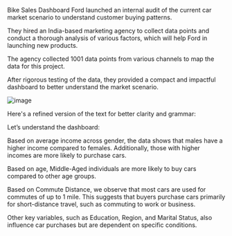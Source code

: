 Bike Sales Dashboard
Ford launched an internal audit of the current car market scenario to understand customer buying patterns.

They hired an India-based marketing agency to collect data points and conduct a thorough analysis of various factors, which will help Ford in launching new products.

The agency collected 1001 data points from various channels to map the data for this project.

After rigorous testing of the data, they provided a compact and impactful dashboard to better understand the market scenario.

![image](https://github.com/user-attachments/assets/07d11774-dbb1-4170-9f28-e5d09d3db413)


Here's a refined version of the text for better clarity and grammar:

Let’s understand the dashboard:

Based on average income across gender, the data shows that males have a higher income compared to females. Additionally, those with higher incomes are more likely to purchase cars.

Based on age, Middle-Aged individuals are more likely to buy cars compared to other age groups.

Based on Commute Distance, we observe that most cars are used for commutes of up to 1 mile. This suggests that buyers purchase cars primarily for short-distance travel, such as commuting to work or business.

Other key variables, such as Education, Region, and Marital Status, also influence car purchases but are dependent on specific conditions.



